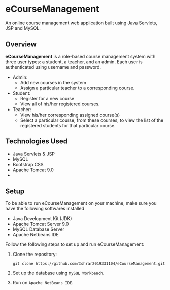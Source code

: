 # eCourseManagement

An online course management web application built using Java Servlets, JSP and MySQL.

## Overview

**eCourseManagement** is a role-based course management system with three user types: a student, a teacher, and an admin. Each user is authenticated using username and password.
- Admin:
  - Add new courses in the system
  - Assign a particular teacher to a corresponding course.
- Student: 
  - Register for a new course
  - View all of his/her registered courses.
- Teacher:
  - View his/her corresponding assigned course(s)
  - Select a particular course, from these courses, to view the list of the registered students for that particular course.

## Technologies Used

- Java Servlets & JSP
- MySQL
- Bootstrap CSS
- Apache Tomcat 9.0
- 
## Setup

To be able to run eCourseManagement on your machine, make sure you have the following softwares installed
 - Java Development Kit (JDK)
- Apache Tomcat Server 9.0
- MySQL Database Server
- Apache Netbeans IDE

Follow the following steps to set up and run eCourseManagement:

1. Clone the repository:

    ```
    git clone https://github.com/Ishrar2019331104/eCourseManagement.git
    ```

2. Set up the database using `MySQL Workbench`.

3. Run on `Apache NetBeans IDE`.
